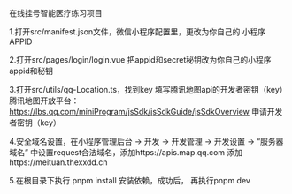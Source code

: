 在线挂号智能医疗练习项目

1.打开src/manifest.json文件，微信小程序配置里，更改为你自己的
小程序APPID

2.打开src/pages/login/login.vue
把appid和secret秘钥改为你自己的小程序appid和秘钥

3.打开src/utils/qq-Location.ts，找到key
填写腾讯地图api的开发者密钥（key）
腾讯地图开放平台：https://lbs.qq.com/miniProgram/jsSdk/jsSdkGuide/jsSdkOverview
申请开发者密钥（key）

4.安全域名设置，在小程序管理后台 -> 开发 -> 开发管理 -> 开发设置 -> “服务器域名” 中设置request合法域名，添加https://apis.map.qq.com
添加https://meituan.thexxdd.cn


5.在根目录下执行 pnpm install 安装依赖，成功后，
再执行pnpm dev
